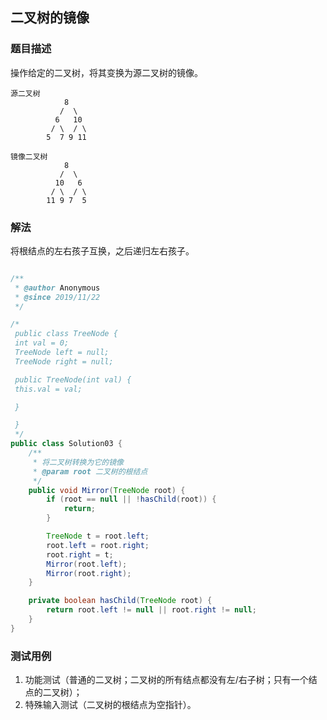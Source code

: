 ## 二叉树的镜像

### 题目描述
操作给定的二叉树，将其变换为源二叉树的镜像。

```
源二叉树 
    	    8
    	   /  \
    	  6   10
    	 / \  / \
    	5  7 9 11

镜像二叉树
    	    8
    	   /  \
    	  10   6
    	 / \  / \
    	11 9 7  5
```

### 解法
将根结点的左右孩子互换，之后递归左右孩子。

```java

/**
 * @author Anonymous
 * @since 2019/11/22
 */

/*
 public class TreeNode {
 int val = 0;
 TreeNode left = null;
 TreeNode right = null;

 public TreeNode(int val) {
 this.val = val;

 }

 }
 */
public class Solution03 {
    /**
     * 将二叉树转换为它的镜像
     * @param root 二叉树的根结点
     */
    public void Mirror(TreeNode root) {
        if (root == null || !hasChild(root)) {
            return;
        }

        TreeNode t = root.left;
        root.left = root.right;
        root.right = t;
        Mirror(root.left);
        Mirror(root.right);
    }

    private boolean hasChild(TreeNode root) {
        return root.left != null || root.right != null;
    }
}
```

### 测试用例
1. 功能测试（普通的二叉树；二叉树的所有结点都没有左/右子树；只有一个结点的二叉树）；
2. 特殊输入测试（二叉树的根结点为空指针）。